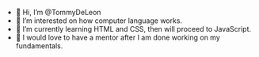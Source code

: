 - 👋 Hi, I’m @TommyDeLeon
- 👀 I’m interested on how computer language works.
- 🌱 I’m currently learning HTML and CSS, then will proceed to JavaScript.
- 💞️ I would love to have a mentor after I am done working on my fundamentals.
